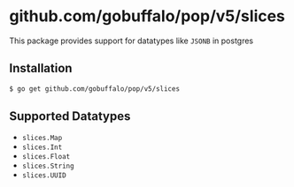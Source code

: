 # github.com/gobuffalo/pop/v5/slices

This package provides support for datatypes like `JSONB` in postgres

## Installation

``` bash
$ go get github.com/gobuffalo/pop/v5/slices
```

## Supported Datatypes

* `slices.Map` 
* `slices.Int` 
* `slices.Float` 
* `slices.String`
* `slices.UUID`